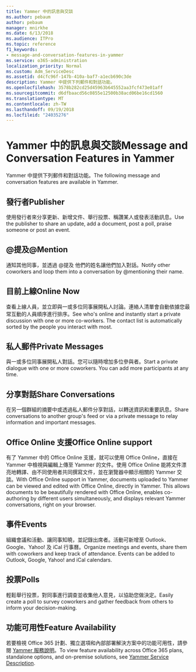 ```yaml
---
title: Yammer 中的訊息與交談
ms.author: pebaum
author: pebaum
manager: mnirkhe
ms.date: 6/13/2018
ms.audience: ITPro
ms.topic: reference
f1_keywords:
- message-and-conversation-features-in-yammer
ms.service: o365-administration
localization_priority: Normal
ms.custom: Adm_ServiceDesc
ms.assetid: d4cfc96f-147b-410a-baf7-a1ecb690c3de
description: Yammer 中提供下列郵件和對話功能。
ms.openlocfilehash: 3578b282cd25d45963b645552aa3fcf473e01aff
ms.sourcegitcommit: d6dfbaacd56c0855e12500b38acd06be16cd1560
ms.translationtype: MT
ms.contentlocale: zh-TW
ms.lasthandoff: 09/19/2018
ms.locfileid: "24035276"
---
```

# <a name="message-and-conversation-features-in-yammer"></a><span data-ttu-id="b271b-103">Yammer 中的訊息與交談</span><span class="sxs-lookup"><span data-stu-id="b271b-103">Message and Conversation Features in Yammer</span></span>

<span data-ttu-id="b271b-104">Yammer 中提供下列郵件和對話功能。</span><span class="sxs-lookup"><span data-stu-id="b271b-104">The following message and conversation features are available in Yammer.</span></span>
  
## <a name="publisher"></a><span data-ttu-id="b271b-105">發行者</span><span class="sxs-lookup"><span data-stu-id="b271b-105">Publisher</span></span>
<span data-ttu-id="b271b-106"><a name="bkmk_Publisher"> </a></span><span class="sxs-lookup"><span data-stu-id="b271b-106"></span></span>

<span data-ttu-id="b271b-107">使用發行者來分享更新、新增文件、舉行投票、稱讚某人或發表活動訊息。</span><span class="sxs-lookup"><span data-stu-id="b271b-107">Use the publisher to share an update, add a document, post a poll, praise someone or post an event.</span></span>
  
## <a name="mention"></a><span data-ttu-id="b271b-108">@提及</span><span class="sxs-lookup"><span data-stu-id="b271b-108">@Mention</span></span>
<span data-ttu-id="b271b-109"><a name="bkmk_AtMention"> </a></span><span class="sxs-lookup"><span data-stu-id="b271b-109"></span></span>

<span data-ttu-id="b271b-110">通知其他同事，並透過 @提及 他們的姓名讓他們加入對話。</span><span class="sxs-lookup"><span data-stu-id="b271b-110">Notify other coworkers and loop them into a conversation by @mentioning their name.</span></span>
  
## <a name="online-now"></a><span data-ttu-id="b271b-111">目前上線</span><span class="sxs-lookup"><span data-stu-id="b271b-111">Online Now</span></span>
<span data-ttu-id="b271b-112"><a name="bkmk_OnlineNow"> </a></span><span class="sxs-lookup"><span data-stu-id="b271b-112"></span></span>

<span data-ttu-id="b271b-p101">查看上線人員，並立即與一或多位同事展開私人討論。連絡人清單會自動依據您最常互動的人員順序進行排序。</span><span class="sxs-lookup"><span data-stu-id="b271b-p101">See who's online and instantly start a private discussion with one or more co-workers. The contact list is automatically sorted by the people you interact with most.</span></span>
  
## <a name="private-messages"></a><span data-ttu-id="b271b-115">私人郵件</span><span class="sxs-lookup"><span data-stu-id="b271b-115">Private Messages</span></span>
<span data-ttu-id="b271b-116"><a name="bkmk_PrivateMessages"> </a></span><span class="sxs-lookup"><span data-stu-id="b271b-116"></span></span>

<span data-ttu-id="b271b-p102">與一或多位同事展開私人對話。您可以隨時增加多位參與者。</span><span class="sxs-lookup"><span data-stu-id="b271b-p102">Start a private dialogue with one or more coworkers. You can add more participants at any time.</span></span>
  
## <a name="share-conversations"></a><span data-ttu-id="b271b-119">分享對話</span><span class="sxs-lookup"><span data-stu-id="b271b-119">Share Conversations</span></span>
<span data-ttu-id="b271b-120"><a name="bkmk_ShareConversations"> </a></span><span class="sxs-lookup"><span data-stu-id="b271b-120"></span></span>

<span data-ttu-id="b271b-121">在另一個群組的摘要中或透過私人郵件分享對話，以轉送資訊和重要訊息。</span><span class="sxs-lookup"><span data-stu-id="b271b-121">Share conversations to another group's feed or via a private message to relay information and important messages.</span></span>
  
## <a name="office-online-support"></a><span data-ttu-id="b271b-122">Office Online 支援</span><span class="sxs-lookup"><span data-stu-id="b271b-122">Office Online support</span></span>
<span data-ttu-id="b271b-123"><a name="bkmk_ShareConversations"> </a></span><span class="sxs-lookup"><span data-stu-id="b271b-123"></span></span>

<span data-ttu-id="b271b-p103">有了 Yammer 中的 Office Online 支援，就可以使用 Office Online，直接在 Yammer 中檢視與編輯上傳至 Yammer 的文件。使用 Office Online 能將文件漂亮地轉譯、由不同使用者共同撰寫文件，並在瀏覽器中顯示相關的 Yammer 交談。</span><span class="sxs-lookup"><span data-stu-id="b271b-p103">With Office Online support in Yammer, documents uploaded to Yammer can be viewed and edited with Office Online, directly in Yammer. This allows documents to be beautifully rendered with Office Online, enables co-authoring by different users simultaneously, and displays relevant Yammer conversations, right on your browser.</span></span>
  
## <a name="events"></a><span data-ttu-id="b271b-126">事件</span><span class="sxs-lookup"><span data-stu-id="b271b-126">Events</span></span>
<span data-ttu-id="b271b-127"><a name="bkmk_Events"> </a></span><span class="sxs-lookup"><span data-stu-id="b271b-127"></span></span>

<span data-ttu-id="b271b-p104">組織會議和活動、讓同事知曉，並記錄出席者。活動可新增至 Outlook、Google、Yahoo! 及 iCal 行事曆。</span><span class="sxs-lookup"><span data-stu-id="b271b-p104">Organize meetings and events, share them with coworkers and keep track of attendance. Events can be added to Outlook, Google, Yahoo! and iCal calendars.</span></span>
  
## <a name="polls"></a><span data-ttu-id="b271b-131">投票</span><span class="sxs-lookup"><span data-stu-id="b271b-131">Polls</span></span>
<span data-ttu-id="b271b-132"><a name="bkmk_Polls"> </a></span><span class="sxs-lookup"><span data-stu-id="b271b-132"></span></span>

<span data-ttu-id="b271b-133">輕鬆舉行投票，對同事進行調查並收集他人意見，以協助您做決定。</span><span class="sxs-lookup"><span data-stu-id="b271b-133">Easily create a poll to survey coworkers and gather feedback from others to inform your decision-making.</span></span>
  
## <a name="feature-availability"></a><span data-ttu-id="b271b-134">功能可用性</span><span class="sxs-lookup"><span data-stu-id="b271b-134">Feature Availability</span></span>
<span data-ttu-id="b271b-135"><a name="bkmk_Polls"> </a></span><span class="sxs-lookup"><span data-stu-id="b271b-135"></span></span>

<span data-ttu-id="b271b-136">若要檢視 Office 365 計劃、獨立選項和內部部署解決方案中的功能可用性，請參閱 [Yammer 服務說明](yammer-service-description.md)。</span><span class="sxs-lookup"><span data-stu-id="b271b-136">To view feature availability across Office 365 plans, standalone options, and on-premise solutions, see [Yammer Service Description](yammer-service-description.md).</span></span>
  

